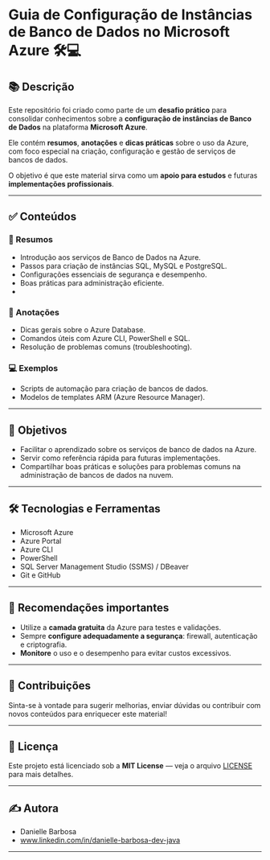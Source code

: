 # Guia de Configuração de Instâncias de Banco de Dados no Microsoft Azure 🛠️💻

## 📚 Descrição

Este repositório foi criado como parte de um **desafio prático** para consolidar conhecimentos sobre a **configuração de instâncias de Banco de Dados** na plataforma **Microsoft Azure**.

Ele contém **resumos**, **anotações** e **dicas práticas** sobre o uso da Azure, com foco especial na criação, configuração e gestão de serviços de bancos de dados.

O objetivo é que este material sirva como um **apoio para estudos** e futuras **implementações profissionais**.

---

## ✅ Conteúdos

### 📄 Resumos
- Introdução aos serviços de Banco de Dados na Azure.
- Passos para criação de instâncias SQL, MySQL e PostgreSQL.
- Configurações essenciais de segurança e desempenho.
- Boas práticas para administração eficiente.
- 

### 📝 Anotações
- Dicas gerais sobre o Azure Database.
- Comandos úteis com Azure CLI, PowerShell e SQL.
- Resolução de problemas comuns (troubleshooting).

### 💻 Exemplos
- Scripts de automação para criação de bancos de dados.
- Modelos de templates ARM (Azure Resource Manager).

---

## 🎯 Objetivos

- Facilitar o aprendizado sobre os serviços de banco de dados na Azure.
- Servir como referência rápida para futuras implementações.
- Compartilhar boas práticas e soluções para problemas comuns na administração de bancos de dados na nuvem.

---

## 🛠️ Tecnologias e Ferramentas

- Microsoft Azure
- Azure Portal
- Azure CLI
- PowerShell
- SQL Server Management Studio (SSMS) / DBeaver
- Git e GitHub

---

## 🚨 Recomendações importantes

- Utilize a **camada gratuita** da Azure para testes e validações.
- Sempre **configure adequadamente a segurança**: firewall, autenticação e criptografia.
- **Monitore** o uso e o desempenho para evitar custos excessivos.

---

## 🤝 Contribuições

Sinta-se à vontade para sugerir melhorias, enviar dúvidas ou contribuir com novos conteúdos para enriquecer este material!

---

## 📄 Licença

Este projeto está licenciado sob a **MIT License** — veja o arquivo [LICENSE](LICENSE) para mais detalhes.

---

## ✍️ Autora

- Danielle Barbosa 
- www.linkedin.com/in/danielle-barbosa-dev-java

---


